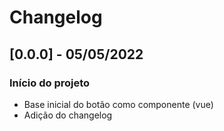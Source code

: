 # Changelog

## [0.0.0] - 05/05/2022
### Início do projeto
- Base inicial do botão como componente (vue)
- Adição do changelog
